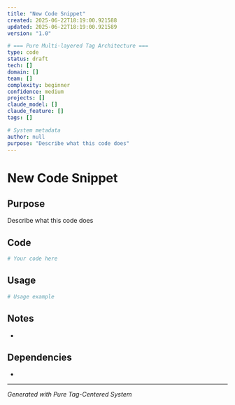 ```yaml
---
title: "New Code Snippet"
created: 2025-06-22T18:19:00.921588
updated: 2025-06-22T18:19:00.921589
version: "1.0"

# === Pure Multi-layered Tag Architecture ===
type: code
status: draft
tech: []
domain: []
team: []
complexity: beginner
confidence: medium
projects: []
claude_model: []
claude_feature: []
tags: []

# System metadata
author: null
purpose: "Describe what this code does"
---
```


# New Code Snippet

## Purpose
Describe what this code does

## Code

```python
# Your code here
```

## Usage

```python
# Usage example
```

## Notes
- 

## Dependencies
- 

---
*Generated with Pure Tag-Centered System*
